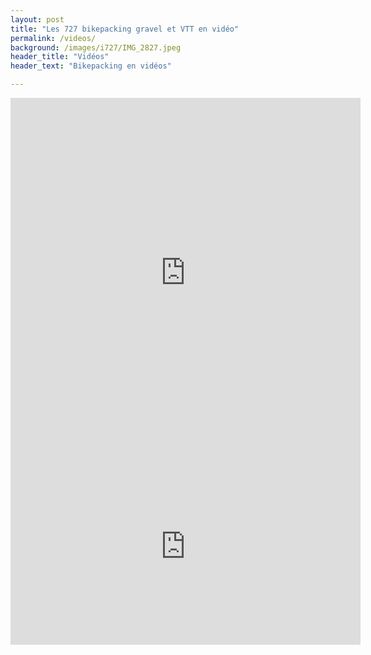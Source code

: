 ```yaml
---
layout: post
title: "Les 727 bikepacking gravel et VTT en vidéo"
permalink: /videos/
background: /images/i727/IMG_2827.jpeg
header_title: "Vidéos"
header_text: "Bikepacking en vidéos"

---
```



<iframe width="560" height="560" src="https://www.youtube.com/embed/mLG9Mg06Lf8" title="YouTube video player" frameborder="0" allow="accelerometer; autoplay; clipboard-write; encrypted-media; gyroscope; picture-in-picture" allowfullscreen></iframe>

<iframe width="560" height="315" src="https://www.youtube.com/embed/Bo42Ue6Qtvk?si=k_lsPyRZWOE4hf1n" title="YouTube video player" frameborder="0" allow="accelerometer; autoplay; clipboard-write; encrypted-media; gyroscope; picture-in-picture; web-share" allowfullscreen></iframe>



